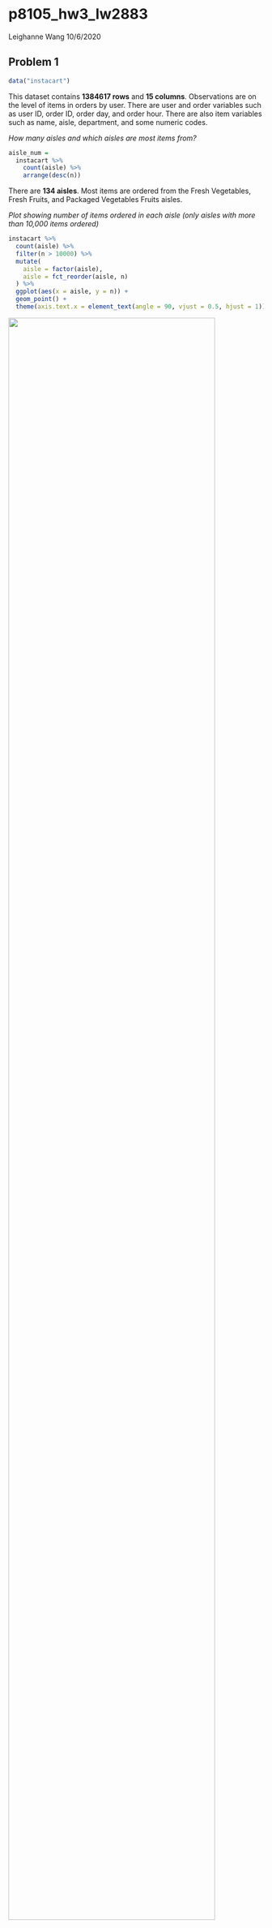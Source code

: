 p8105\_hw3\_lw2883
================
Leighanne Wang
10/6/2020

## Problem 1

``` r
data("instacart")
```

This dataset contains **1384617 rows** and **15 columns**. Observations
are on the level of items in orders by user. There are user and order
variables such as user ID, order ID, order day, and order hour. There
are also item variables such as name, aisle, department, and some
numeric codes.

*How many aisles and which aisles are most items from?*

``` r
aisle_num =    
  instacart %>% 
    count(aisle) %>% 
    arrange(desc(n)) 
```

There are **134 aisles**. Most items are ordered from the Fresh
Vegetables, Fresh Fruits, and Packaged Vegetables Fruits aisles.

*Plot showing number of items ordered in each aisle (only aisles with
more than 10,000 items ordered)*

``` r
instacart %>% 
  count(aisle) %>% 
  filter(n > 10000) %>% 
  mutate(
    aisle = factor(aisle),
    aisle = fct_reorder(aisle, n)
  ) %>% 
  ggplot(aes(x = aisle, y = n)) +
  geom_point() +
  theme(axis.text.x = element_text(angle = 90, vjust = 0.5, hjust = 1))
```

<img src="p8105_hw3_lw2883_files/figure-gfm/instcart_plot-1.png" width="90%" />

*Table showing 3 most popular items in each of these aisles: baking
ingredients, dog food care, packaged vegetables fruits*

``` r
instacart %>% 
  filter(aisle %in% c("baking ingredients", "dog food care", "packaged vegetables fruits")) %>% 
  group_by(aisle) %>% 
  count(product_name) %>% 
  mutate(rank = min_rank(desc(n))) %>% 
  filter(rank < 4) %>% 
  arrange(aisle, rank) %>% 
  knitr::kable()
```

| aisle                      | product\_name                                 |    n | rank |
| :------------------------- | :-------------------------------------------- | ---: | ---: |
| baking ingredients         | Light Brown Sugar                             |  499 |    1 |
| baking ingredients         | Pure Baking Soda                              |  387 |    2 |
| baking ingredients         | Cane Sugar                                    |  336 |    3 |
| dog food care              | Snack Sticks Chicken & Rice Recipe Dog Treats |   30 |    1 |
| dog food care              | Organix Chicken & Brown Rice Recipe           |   28 |    2 |
| dog food care              | Small Dog Biscuits                            |   26 |    3 |
| packaged vegetables fruits | Organic Baby Spinach                          | 9784 |    1 |
| packaged vegetables fruits | Organic Raspberries                           | 5546 |    2 |
| packaged vegetables fruits | Organic Blueberries                           | 4966 |    3 |

*Table showing the mean hour of the day at which Pink Lady Apples
vs. Coffee Ice Cream are ordered on each day of the week*

``` r
instacart %>% 
  filter(product_name %in% c("Pink Lady Apples", "Coffee Ice Cream")) %>%
  group_by(product_name, order_dow) %>% 
  summarize(mean_hour = mean(order_hour_of_day)) %>% 
  pivot_wider(
    names_from = order_dow,
    values_from = mean_hour
  ) %>% 
  knitr::kable()
```

| product\_name    |        0 |        1 |        2 |        3 |        4 |        5 |        6 |
| :--------------- | -------: | -------: | -------: | -------: | -------: | -------: | -------: |
| Coffee Ice Cream | 13.77419 | 14.31579 | 15.38095 | 15.31818 | 15.21739 | 12.26316 | 13.83333 |
| Pink Lady Apples | 13.44118 | 11.36000 | 11.70213 | 14.25000 | 11.55172 | 12.78431 | 11.93750 |

## Problem 2

*Read the accelerometer dataset. Tidy data, create weekday/weekend
variable, encode variable classes:*

``` r
accel_df =
  read_csv("./data/accel_data.csv") %>% 
    janitor::clean_names() %>% 
    pivot_longer(
      activity_1:activity_1440,
      names_to = "minute",
      names_prefix = "activity_",
      values_to = "activity_counts") %>% 
    mutate(
      minute = as.double(minute),
      day_type = recode(day, "Saturday" = "weekend", "Sunday" = "weekend", "Monday" = "weekday", "Tuesday" = "weekday", "Wednesday" = "weekday", "Thursday" = "weekday", "Friday" = "weekday")
      )
```

This dataset contains data collected from an accelerometer of a 63 year
old male with a BMI of 25 and congestive heart failure. Variables
included in this dataset are week number, day (including day ID number
and type of day), minute, and activity count for each minute of a day.
There are **50400 rows** and **6 columns**.

*Aggregate across minutes to create total activity over the day and
create table to show totals*

``` r
accel_df %>% 
  mutate(
    day = forcats::fct_relevel(day, c("Sunday", "Monday", "Tuesday", "Wednesday", "Thursday", "Friday", "Saturday"))
    ) %>% 
  group_by(week, day) %>% 
  summarize(
    total_activity = sum(activity_counts)
  ) %>%
  pivot_wider(
    names_from = day,
    values_from = total_activity
  ) %>% 
   knitr::kable()
```

| week | Sunday |    Monday |  Tuesday | Wednesday | Thursday |   Friday | Saturday |
| ---: | -----: | --------: | -------: | --------: | -------: | -------: | -------: |
|    1 | 631105 |  78828.07 | 307094.2 |    340115 | 355923.6 | 480542.6 |   376254 |
|    2 | 422018 | 295431.00 | 423245.0 |    440962 | 474048.0 | 568839.0 |   607175 |
|    3 | 467052 | 685910.00 | 381507.0 |    468869 | 371230.0 | 467420.0 |   382928 |
|    4 | 260617 | 409450.00 | 319568.0 |    434460 | 340291.0 | 154049.0 |     1440 |
|    5 | 138421 | 389080.00 | 367824.0 |    445366 | 549658.0 | 620860.0 |     1440 |

Looking at the total activity over the days and weeks, we see that for
the most part total activity count ranges from 300,000 to around
600,000. What is noticeable is that the last two weekends in the dataset
have less total activity count than in previous weekends, especially
Saturday which has significantly less activity count than any other day
with only 1440 total activity count.

*Single-panel plot of 24 hour activity count from accelerometer data for
each day*

``` r
accel_df %>% 
  mutate( day = forcats::fct_relevel(day, c("Sunday", "Monday", "Tuesday", "Wednesday", "Thursday", "Friday", "Saturday"))
    ) %>%
  ggplot(aes(x = minute, y = activity_counts, color = day)) +
    geom_point(alpha = .7) +
    geom_line() +
    labs(
      title = "24 Hour Accelerometer Activity",
      x = "Minute of the Day",
      y = "Activity Count"
    )
```

<img src="p8105_hw3_lw2883_files/figure-gfm/accel_plot-1.png" width="90%" />

This graph shows the accelermeter activity count across the 24 hours of
a each day. Although it may be a little hard to see, this graph shows us
that there is the least amount of activity count throughout the night
which makes sense because they are most likely sleeping/resting during
this period of time. Additionally, there seems to be a jump in activity
count right before this period of low activity count during the night.
Other periods of high activity can be seen during noon on Sundays.

## Problem 3

*Load the NY NOAA dataset and describe the dataset*

``` r
data("ny_noaa")
```

This dataset shows the information from NOAA for the state of New York
from January 1, 1981 through December 31, 2010. There are **2595176
observations** and **7 variables**. It contains the variables: ID which
corresponds to the different weather stations, date of observation,
precipitation (tenths of mm), snowfall (mm), snow depth (mm), maximum
temperature (tenths of C) and minimum temperature (tenths of C).

*Clean data: separate variables for year, month, day; give reasonable
units for variables.*

``` r
clean_ny_noaa =   
  ny_noaa %>% 
  separate(date, sep = "-", into = c("year", "month", "day")) %>% 
  mutate(
    prcp = (prcp / 10), # convert units to mm
    tmin = as.integer(tmin) / 10, # convert units to C
    tmax = as.integer(tmax) / 10 # convert units to C
  )
```

*Most commonly observed values for snowfall*

``` r
snowfall =    
  clean_ny_noaa %>% 
    count(snow) %>% 
    arrange(desc(n)) 
```

This dataset now has precipitation converted to mm and the maximum and
minimum temperature variables are converted to degrees C. The most
commonly observed snowfall values are 0 because this dataset contains
observations throughout the entire year and New York State only
experiences snow in the winter. Next we have “NA” or missing values as
the next most common because

*Two-panel plot showing average max temperature in January and July in
each station across years*

``` r
clean_ny_noaa %>% 
  group_by(id, year, month) %>% 
  summarize(
    mean_tmax = mean(tmax, na.rm = TRUE)
  ) %>% 
  filter(month %in% c("01", "07")) %>% 
  ggplot(aes(x = year, y = mean_tmax, color = month)) +
  geom_point(alpha = .5) +
  facet_grid(. ~ month) +
  theme(axis.text.x = element_text(angle = 90, vjust = 0.5, hjust = 1))
```

<img src="p8105_hw3_lw2883_files/figure-gfm/jan_jul_plot-1.png" width="90%" />

The dots represent each station’s recorded mean maximum temperature
throughout the years from 1981 to 2010. As we can see from the plots,
the month of January has much lower mean temperatures compared to the
July. Overall, the mean maximum temperatures seem to be very consistent
over the 30 year period. Winter temperatures have a wider range of mean
values than compared to the summer temperatures.

*Two-panel plot showing tmax vs tmin for full dataset and distribution
of snowfall values greater than 0 and less than 100 by year*

``` r
tmax_tmin =
  clean_ny_noaa %>% 
  ggplot(aes(x = tmax, y = tmin)) +
  geom_density2d() +
    labs(
      title = "Maximum vs Minimum Temperatures in NYS",
      x = "Maximum Temperature",
      y = "Minimum Temperature"
    )

distr_snowfall = 
  clean_ny_noaa %>% 
  filter(snow > 0, snow < 100) %>% 
  ggplot(aes(x = year, y = snow)) +
  geom_boxplot() +
    labs(
      title = "Distribution of Snowfall (0-100mm) by Year",
      x = "Year",
      y = "Snowfall"
    ) +
  theme(axis.text.x = element_text(angle = 90, vjust = 0.5, hjust = 1))
  
tmax_tmin / distr_snowfall
```

<img src="p8105_hw3_lw2883_files/figure-gfm/patchwork_plot-1.png" width="90%" />

This plot on the top shows the maximum vs. minimum temperatures of all
the stations throughout the full time period. As we can see, the highest
density areas are around when both the minimum and maximum temperatures
are around 0 degrees Celsius and around 20-30 degrees Celsius.

The bottom plot shows us the distribution of snowfall values greater
than 0 and less than 100mm by year. Based on the boxplots for each year
we can see that the distribution of snowfall seems to be very stable
throughout this entire time period, the median snowfall for this plot is
25mm.
